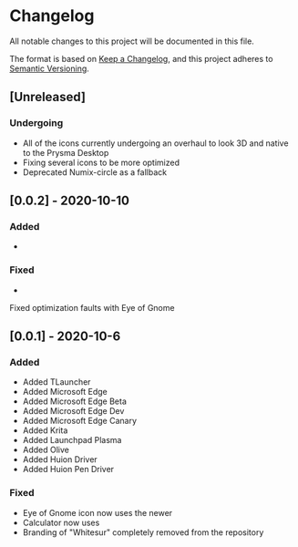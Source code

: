 # Changelog
All notable changes to this project will be documented in this file.

The format is based on [Keep a Changelog](https://keepachangelog.com/en/1.0.0/),
and this project adheres to [Semantic Versioning](https://semver.org/spec/v2.0.0.html).

## [Unreleased]
### Undergoing
- All of the icons currently undergoing an overhaul to look 3D and native to the Prysma Desktop
- Fixing several icons to be more optimized
- Deprecated Numix-circle as a fallback

## [0.0.2] - 2020-10-10
### Added
-

### Fixed
-
	
Fixed optimization faults with Eye of Gnome
	

## [0.0.1] - 2020-10-6
### Added
- Added TLauncher
- Added Microsoft Edge
- Added Microsoft Edge Beta
- Added Microsoft Edge Dev
- Added Microsoft Edge Canary
- Added Krita
- Added Launchpad Plasma
- Added Olive
- Added Huion Driver
- Added Huion Pen Driver

### Fixed
- Eye of Gnome icon now uses the newer
- Calculator now uses
- Branding of "Whitesur" completely removed from the repository
